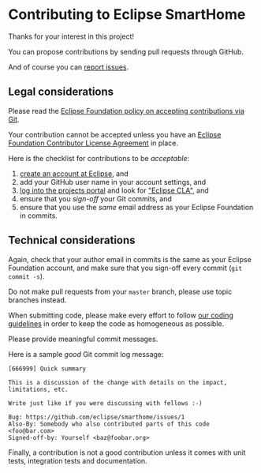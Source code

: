 # Contributing to Eclipse SmartHome

Thanks for your interest in this project!

You can propose contributions by sending pull requests through GitHub.

And of course you can [report issues](https://github.com/eclipse/smarthome/issues).

## Legal considerations

Please read the [Eclipse Foundation policy on accepting contributions via Git](http://wiki.eclipse.org/Development_Resources/Contributing_via_Git).

Your contribution cannot be accepted unless you have an [Eclipse Foundation Contributor License Agreement](http://www.eclipse.org/legal/CLA.php) in place.

Here is the checklist for contributions to be _acceptable_:

1. [create an account at Eclipse](https://dev.eclipse.org/site_login/createaccount.php), and
2. add your GitHub user name in your account settings, and
3. [log into the projects portal](https://projects.eclipse.org/) and look for ["Eclipse CLA"](https://projects.eclipse.org/user/sign/cla), and
4. ensure that you _sign-off_ your Git commits, and
5. ensure that you use the _same_ email address as your Eclipse Foundation in commits.

## Technical considerations

Again, check that your author email in commits is the same as your Eclipse Foundation account, and make sure that you sign-off every commit (`git commit -s`).

Do not make pull requests from your `master` branch, please use topic branches instead.

When submitting code, please make every effort to follow [our coding guidelines](https://www.eclipse.org/smarthome/documentation/development/guidelines.html) in order to keep the code as homogeneous as possible.

Please provide meaningful commit messages.

Here is a sample _good_ Git commit log message:

    [666999] Quick summary

    This is a discussion of the change with details on the impact, limitations, etc.

    Write just like if you were discussing with fellows :-)

    Bug: https://github.com/eclipse/smarthome/issues/1
    Also-By: Somebody who also contributed parts of this code <foo@bar.com>
    Signed-off-by: Yourself <baz@foobar.org>

Finally, a contribution is not a good contribution unless it comes with unit tests, integration tests and
documentation.
